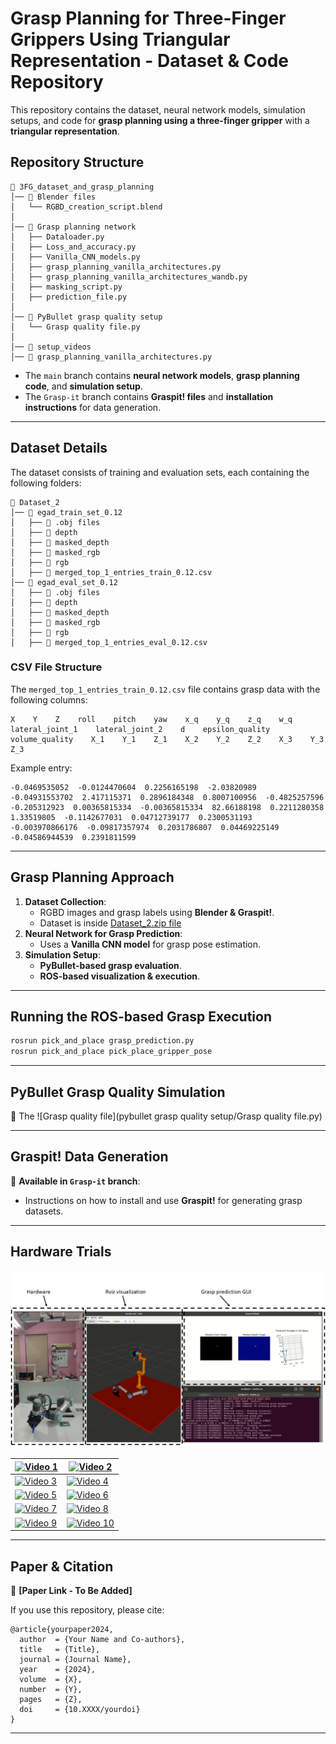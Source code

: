 # **Grasp Planning for Three-Finger Grippers Using Triangular Representation - Dataset & Code Repository**

This repository contains the dataset, neural network models, simulation setups, and code for **grasp planning using a three-finger gripper** with a **triangular representation**.

## **Repository Structure**

```
📂 3FG_dataset_and_grasp_planning
│── 📂 Blender files
│   └── RGBD_creation_script.blend
│
│── 📂 Grasp planning network
│   ├── Dataloader.py
│   ├── Loss_and_accuracy.py
│   ├── Vanilla_CNN_models.py
│   ├── grasp_planning_vanilla_architectures.py
│   ├── grasp_planning_vanilla_architectures_wandb.py
│   ├── masking_script.py
│   ├── prediction_file.py
│
│── 📂 PyBullet grasp quality setup
│   └── Grasp quality file.py
│
│── 📂 setup_videos
│── 📜 grasp_planning_vanilla_architectures.py
```

- The `main` branch contains **neural network models**, **grasp planning code**, and **simulation setup**.
- The `Grasp-it` branch contains **Graspit! files** and **installation instructions** for data generation.

---

## **Dataset Details**

The dataset consists of training and evaluation sets, each containing the following folders:

```
📂 Dataset_2
│── 📂 egad_train_set_0.12
│   ├── 📂 .obj files
│   ├── 📂 depth
│   ├── 📂 masked_depth
│   ├── 📂 masked_rgb
│   ├── 📂 rgb
│   ├── 📜 merged_top_1_entries_train_0.12.csv
│── 📂 egad_eval_set_0.12
│   ├── 📂 .obj files
│   ├── 📂 depth
│   ├── 📂 masked_depth
│   ├── 📂 masked_rgb
│   ├── 📂 rgb
│   ├── 📜 merged_top_1_entries_eval_0.12.csv
```

### **CSV File Structure**

The `merged_top_1_entries_train_0.12.csv` file contains grasp data with the following columns:

```
X    Y    Z    roll    pitch    yaw    x_q    y_q    z_q    w_q    lateral_joint_1    lateral_joint_2    d    epsilon_quality    volume_quality    X_1    Y_1    Z_1    X_2    Y_2    Z_2    X_3    Y_3    Z_3
```

Example entry:

```
-0.0469535052  -0.0124470604  0.2256165198  -2.03820989  -0.04931553702  2.417115371  0.2896184348  0.8007100956  -0.4825257596  -0.205312923  0.00365815334  -0.00365815334  82.66188198  0.2211280358  1.33519805  -0.1142677031  0.04712739177  0.2300531193  -0.003970866176  -0.09817357974  0.2031786807  0.04469225149  -0.04586944539  0.2391811599
```

---

## **Grasp Planning Approach**

1. **Dataset Collection**:
   - RGBD images and grasp labels using **Blender & Graspit!**.
   - Dataset is inside [Dataset_2.zip file](Dataset_2.zip)
2. **Neural Network for Grasp Prediction**:
   - Uses a **Vanilla CNN model** for grasp pose estimation.
3. **Simulation Setup**:
   - **PyBullet-based grasp evaluation**.
   - **ROS-based visualization & execution**.

---

## **Running the ROS-based Grasp Execution**

```sh
rosrun pick_and_place grasp_prediction.py
rosrun pick_and_place pick_place_gripper_pose
```

---

## **PyBullet Grasp Quality Simulation**

📌 The ![Grasp quality file]\(pybullet grasp quality setup/Grasp quality file.py)

---

## **Graspit! Data Generation**

📌 **Available in **`Grasp-it`** branch**:

- Instructions on how to install and use **Graspit!** for generating grasp datasets.

---

## **Hardware Trials**
![Hardware Setup](setup_videos/hardware_setup_2.png "Hardware setup")

| [![Video 1](https://img.youtube.com/vi/i2BODHclz6M/maxresdefault.jpg "Object 1 orientation 1")](https://youtu.be/i2BODHclz6M) | [![Video 2](https://img.youtube.com/vi/7vDVp1h4Ydw/maxresdefault.jpg "Object 1 orientation 2")](https://youtu.be/7vDVp1h4Ydw) |
| --- | --- |
| [![Video 3](https://img.youtube.com/vi/gKLEz_waeV8/maxresdefault.jpg "Object 2 orientation 1")](https://youtu.be/gKLEz_waeV8) | [![Video 4](https://img.youtube.com/vi/g_tg9Y3nOA4/maxresdefault.jpg "Object 2 orientation 2")](https://youtu.be/g_tg9Y3nOA4) |
| [![Video 5](https://img.youtube.com/vi/IRkv-CzLW2Y/maxresdefault.jpg "Object 3 orientation 1")](https://youtu.be/IRkv-CzLW2Y) | [![Video 6](https://img.youtube.com/vi/TvEhQjx80Uw/maxresdefault.jpg "Object 3 orientation 2")](https://youtu.be/TvEhQjx80Uw) |
| [![Video 7](https://img.youtube.com/vi/kzqKcuT7bY8/maxresdefault.jpg "Object 4 orientation 1")](https://youtu.be/kzqKcuT7bY8) | [![Video 8](https://img.youtube.com/vi/NyurH-DUuHU/maxresdefault.jpg "Object 4 orientation 2")](https://youtu.be/NyurH-DUuHU) |
| [![Video 9](https://img.youtube.com/vi/-6s4hpb3Slk/maxresdefault.jpg "Object 5 orientation 1")](https://youtu.be/-6s4hpb3Slk) | [![Video 10](https://img.youtube.com/vi/jcGFYyq38Kc/maxresdefault.jpg "Object 5 orientation 2")](https://youtu.be/jcGFYyq38Kc) |

---

## **Paper & Citation**

📌 **[Paper Link - To Be Added]**

If you use this repository, please cite:

```
@article{yourpaper2024,
  author  = {Your Name and Co-authors},
  title   = {Title},
  journal = {Journal Name},
  year    = {2024},
  volume  = {X},
  number  = {Y},
  pages   = {Z},
  doi     = {10.XXXX/yourdoi}
}
```

---


